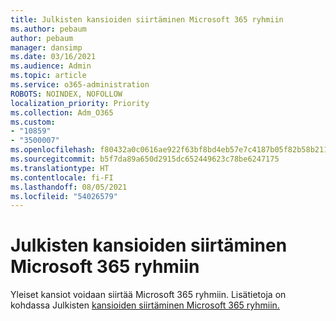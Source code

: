 ```yaml
---
title: Julkisten kansioiden siirtäminen Microsoft 365 ryhmiin
ms.author: pebaum
author: pebaum
manager: dansimp
ms.date: 03/16/2021
ms.audience: Admin
ms.topic: article
ms.service: o365-administration
ROBOTS: NOINDEX, NOFOLLOW
localization_priority: Priority
ms.collection: Adm_O365
ms.custom:
- "10859"
- "3500007"
ms.openlocfilehash: f80432a0c0616ae922f63bf8bd4eb57e7c4187b05f82b58b21106a7f0c7863a0
ms.sourcegitcommit: b5f7da89a650d2915dc652449623c78be6247175
ms.translationtype: HT
ms.contentlocale: fi-FI
ms.lasthandoff: 08/05/2021
ms.locfileid: "54026579"
---
```

# <a name="migrate-public-folders-to-microsoft-365-groups"></a>Julkisten kansioiden siirtäminen Microsoft 365 ryhmiin

Yleiset kansiot voidaan siirtää Microsoft 365 ryhmiin. Lisätietoja on kohdassa Julkisten [kansioiden siirtäminen Microsoft 365 ryhmiin.](https://aka.ms/PFToM365Group)